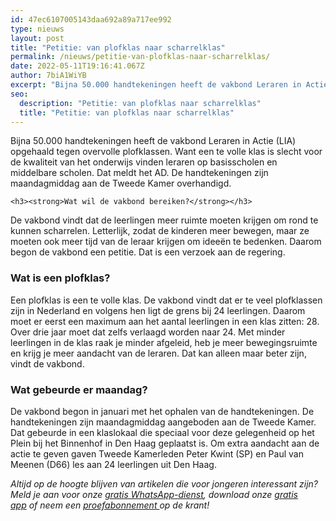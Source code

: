 ```yaml
---
id: 47ec6107005143daa692a89a717ee992
type: nieuws
layout: post
title: "Petitie: van plofklas naar scharrelklas"
permalink: /nieuws/petitie-van-plofklas-naar-scharrelklas/
date: 2022-05-11T19:16:41.067Z
author: 7biA1WiYB
excerpt: "Bijna 50.000 handtekeningen heeft de vakbond Leraren in Actie (LIA) opgehaald tegen overvolle plofklassen. Want een te volle klas is slecht voor de kwaliteit van het onderwijs vinden leraren op basisscholen en middelbare scholen. Dat meldt het AD. De handtekeningen zijn maandagmiddag aan de Tweede Kamer overhandigd.  "
seo:
  description: "Petitie: van plofklas naar scharrelklas"
  title: "Petitie: van plofklas naar scharrelklas"
---
```

Bijna 50.000 handtekeningen heeft de vakbond Leraren in Actie (LIA) opgehaald tegen overvolle plofklassen. Want een te volle klas is slecht voor de kwaliteit van het onderwijs vinden leraren op basisscholen en middelbare scholen. Dat meldt het AD. De handtekeningen zijn maandagmiddag aan de Tweede Kamer overhandigd.  

    <h3><strong>Wat wil de vakbond bereiken?</strong></h3>
<p>De vakbond vindt dat de leerlingen meer ruimte moeten krijgen om rond te kunnen scharrelen. Letterlijk, zodat de kinderen meer bewegen, maar ze moeten ook meer tijd van de leraar krijgen om ideeën te bedenken. Daarom begon de vakbond een petitie. Dat is een verzoek aan de regering.</p>
<h3><strong>Wat is een plofklas?</strong></h3>
<p>Een plofklas is een te volle klas. De vakbond vindt dat er te veel plofklassen zijn in Nederland en volgens hen ligt de grens bij 24 leerlingen. Daarom moet er eerst een maximum aan het aantal leerlingen in een klas zitten: 28. Over drie jaar moet dat zelfs verlaagd worden naar 24. Met minder leerlingen in de klas raak je minder afgeleid, heb je meer bewegingsruimte en krijg je meer aandacht van de leraren. Dat kan alleen maar beter zijn, vindt de vakbond.</p>
<h3><strong>Wat gebeurde er maandag?</strong></h3>
<p>De vakbond begon in januari met het ophalen van de handtekeningen. De handtekeningen zijn maandagmiddag aangeboden aan de Tweede Kamer. Dat gebeurde in een klaslokaal die speciaal voor deze gelegenheid op het Plein bij het Binnenhof in Den Haag geplaatst is. Om extra aandacht aan de actie te geven gaven Tweede Kamerleden Peter Kwint (SP) en Paul van Meenen (D66) les aan 24 leerlingen uit Den Haag. </p>
<p><em>Altijd op de hoogte blijven van artikelen die voor jongeren interessant zijn? Meld je aan voor onze <a href="https://7dagen.netlify.app/whatsapp">gratis WhatsApp-dienst</a>, download onze <a href="https://7dagen.netlify.app/app">gratis app</a> of neem een <a href="https://abonneren.sevendays.nl/abonneren/abonnementen/ae/artikel">proefabonnement </a>op de krant! </em></p>  
